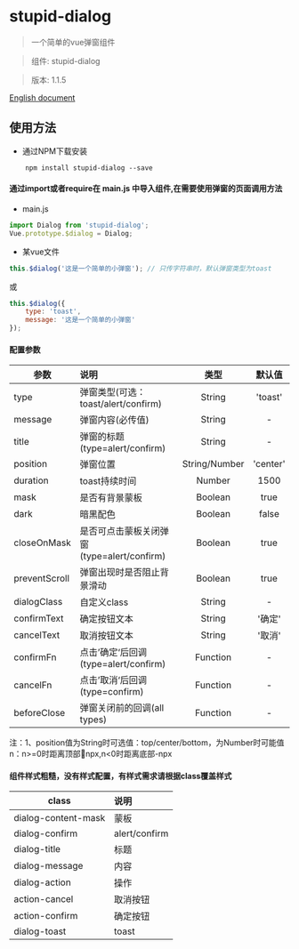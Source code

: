 # stupid-dialog

> 一个简单的vue弹窗组件

> 组件:  stupid-dialog

> 版本: 1.1.5

[English document](./EnglishREADME.md)
## 使用方法
* 通过NPM下载安装
```node
	npm install stupid-dialog --save
```
#### 通过import或者require在 main.js 中导入组件,在需要使用弹窗的页面调用方法
* main.js
``` javascript 
import Dialog from 'stupid-dialog';
Vue.prototype.$dialog = Dialog;
```

* 某vue文件
``` javascript 
this.$dialog('这是一个简单的小弹窗'); // 只传字符串时，默认弹窗类型为toast
```
或
``` javascript 
this.$dialog({
	type: 'toast',
	message: '这是一个简单的小弹窗'
});
```
#### 配置参数
| 参数 | 说明 | 类型 | 默认值 |
| -------- | :----- | :-----: |  :----:  |
| type | 弹窗类型(可选：toast/alert/confirm) | String | 'toast' |
| message | 弹窗内容(必传值) | String | - |
| title | 弹窗的标题(type=alert/confirm) | String | - |
| position | 弹窗位置 | String/Number | 'center' |
| duration | toast持续时间 | Number | 1500 |
| mask | 是否有背景蒙板 | Boolean | true |
| dark | 暗黑配色 | Boolean | false |
| closeOnMask | 是否可点击蒙板关闭弹窗(type=alert/confirm) | Boolean | true |
| preventScroll | 弹窗出现时是否阻止背景滑动 | Boolean | true |
| dialogClass | 自定义class | String | - |
| confirmText | 确定按钮文本 | String | '确定' |
| cancelText | 取消按钮文本 | String | '取消' |
| confirmFn | 点击’确定‘后回调(type=alert/confirm) | Function | - |
| cancelFn | 点击’取消‘后回调(type=confirm) | Function | - |
| beforeClose | 弹窗关闭前的回调(all types) | Function | - |
注：1、position值为String时可选值：top/center/bottom，为Number时可能值n：n>=0时距离顶部npx,n<0时距离底部-npx

#### 组件样式粗糙，没有样式配置，有样式需求请根据class覆盖样式
| class | 说明 |
| ----- | :--- |
| dialog-content-mask | 蒙板 |
| dialog-confirm | alert/confirm |
| dialog-title | 标题 |
| dialog-message | 内容 |
| dialog-action | 操作 |
| action-cancel | 取消按钮 |
| action-confirm | 确定按钮 |
| dialog-toast | toast |
